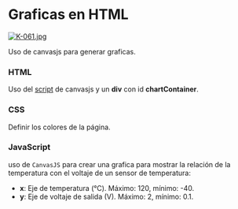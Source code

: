 # Graficas en HTML

[![K-061.jpg](https://i.postimg.cc/wjZ5C5hm/K-061.jpg)](https://postimg.cc/gxy6RZtz)

Uso de canvasjs para generar graficas. 

### HTML
Uso del [script](https://canvasjs.com/assets/script/canvasjs.min.js) de canvasjs y un **div** con id **chartContainer**.

### CSS
Definir los colores de la página.

### JavaScript
uso de ```CanvasJS``` para crear una grafica para mostrar la relación de la temperatura con el voltaje de un sensor de temperatura:

- **x**: Eje de temperatura (°C). Máximo: 120, mínimo: -40.
- **y**: Eje de voltaje de salida (V). Máximo: 2, mínimo: 0.1.
